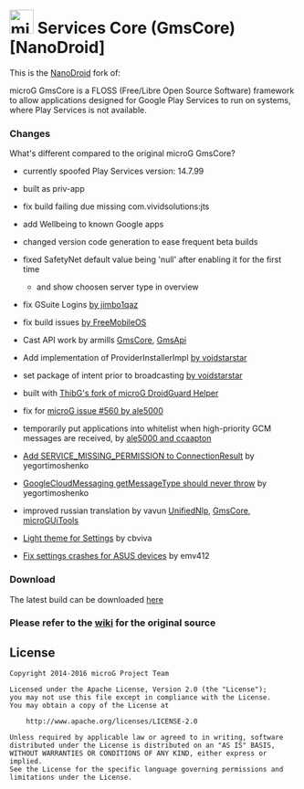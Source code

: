 <img src="http://i.imgur.com/hXY4lcC.png" height="42px" alt="microG" /> Services Core (GmsCore) [NanoDroid]
=======

This is the [NanoDroid](https://gitlab.com/Nanolx/NanoDroid) fork of:

microG GmsCore is a FLOSS (Free/Libre Open Source Software) framework to allow applications designed for Google Play Services to run on systems, where Play Services is not available.

### Changes

What's different compared to the original microG GmsCore?

* currently spoofed Play Services version: 14.7.99

* built as priv-app
* fix build failing due missing com.vividsolutions:jts
* add Wellbeing to known Google apps
* changed version code generation to ease frequent beta builds
* fixed SafetyNet default value being 'null' after enabling it for the first time
  * and show choosen server type in overview
* fix GSuite Logins [by jimbo1qaz](https://github.com/jimbo1qaz/android_packages_apps_GmsCore/commit/9e972191c4fb2b0498f2ca881645a6481b8da537)
* fix build issues [by FreeMobileOS](https://github.com/FreeMobileOS/android_packages_apps_GmsCore/commit/95e839146d4f65a3ee2455a14f138514f2683124)
* Cast API work by armills [GmsCore](https://github.com/armills/android_packages_apps_GmsCore/tree/cast-mvp), [GmsApi](https://github.com/armills/android_external_GmsApi/tree/cast-mvp)
* Add implementation of ProviderInstallerImpl [by voidstarstar](https://github.com/voidstarstar/android_packages_apps_GmsCore/commit/0e54f62d5e243ec22219631ad69da924164fd259)
* set package of intent prior to broadcasting [by voidstarstar](https://github.com/voidstarstar/android_packages_apps_GmsCore/commit/6c1a479bb10229512183351133f1df43c4297236)
* built with [ThibG's fork of microG DroidGuard Helper](https://github.com/ThibG/android_packages_apps_RemoteDroidGuard)
* fix for [microG issue #560 by ale5000](https://github.com/ale5000-git/android_packages_apps_GmsCore/commits/patch-1)
* temporarily put applications into whitelist when high-priority GCM messages are received, by [ale5000 and ccaapton](https://github.com/ale5000-git/android_packages_apps_GmsCore/commits/master)
* [Add SERVICE_MISSING_PERMISSION to ConnectionResult](https://github.com/microg/android_external_GmsApi/pull/11) by yegortimoshenko
* [GoogleCloudMessaging getMessageType should never throw](https://github.com/yegortimoshenko/android_external_GmsLib/commit/fed94a84494a2a0ce1c15b465140e1ca3b0e591b) by yegortimoshenko
* improved russian translation by vavun [UnifiedNlp](https://github.com/Vavun/android_packages_apps_UnifiedNlp/commit/455e63b3ebaa6f8d595c4c40b39bac260b5a2e92), [GmsCore](https://github.com/Vavun/android_packages_apps_GmsCore/commit/bb0e40e6390d230d2fd9031e7d3c6645ae178390), [microGUiTools](https://github.com/Vavun/android_external_MicroGUiTools/commit/c7bb9018dd4f089b825684aa293c9f5646f65d64)
* [Light theme for Settings](https://github.com/microg/android_external_MicroGUiTools/pull/13) by cbviva
* [Fix settings crashes for ASUS devices](https://github.com/microg/android_external_MicroGUiTools/pull/11) by emv412

### Download

The latest build can be downloaded [here](https://nanolx.org/fdroid/repo)

### Please refer to the [wiki](https://github.com/microg/android_packages_apps_GmsCore) for the original source

License
-------
    Copyright 2014-2016 microG Project Team

    Licensed under the Apache License, Version 2.0 (the "License");
    you may not use this file except in compliance with the License.
    You may obtain a copy of the License at

        http://www.apache.org/licenses/LICENSE-2.0

    Unless required by applicable law or agreed to in writing, software
    distributed under the License is distributed on an "AS IS" BASIS,
    WITHOUT WARRANTIES OR CONDITIONS OF ANY KIND, either express or implied.
    See the License for the specific language governing permissions and
    limitations under the License.
